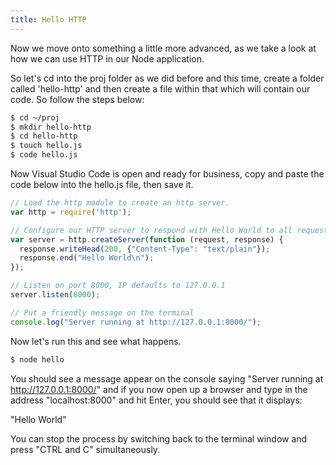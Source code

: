 ```yaml
---
title: Hello HTTP
---
```


Now we move onto something a little more advanced, as we take a look at how we can use HTTP in our Node application.

So let's cd into the proj folder as we did before and this time, create a folder called 'hello-http' and then create a file 
within that which will contain our code. So follow the steps below:

```bash
$ cd ~/proj
$ mkdir hello-http
$ cd hello-http
$ touch hello.js
$ code hello.js
```

Now Visual Studio Code is open and ready for business, copy and paste the code below into the hello.js file, then save it.

```javascript
// Load the http module to create an http server.
var http = require('http');

// Configure our HTTP server to respond with Hello World to all requests.
var server = http.createServer(function (request, response) {
  response.writeHead(200, {"Content-Type": "text/plain"});
  response.end("Hello World\n");
});

// Listen on port 8000, IP defaults to 127.0.0.1
server.listen(8000);

// Put a friendly message on the terminal
console.log("Server running at http://127.0.0.1:8000/");
```

Now let's run this and see what happens.

```bash
$ node hello
```

You should see a message appear on the console saying "Server running at http://127.0.0.1:8000/" and if you now open up a 
browser and type in the address "localhost:8000" and hit Enter, you should see that it displays:

"Hello World"

You can stop the process by switching back to the terminal window and press "CTRL and C" simultaneously.